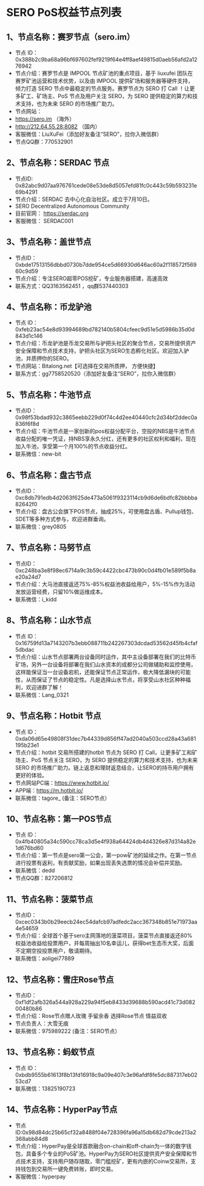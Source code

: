 # SERO PoS权益节点列表

## 1、节点名称：赛罗节点（sero.im）

- 节点 ID：0x388b2c9ba68a96bf697602fef9219f64e4ff8aef49815d0aeb56afd2a1276942
- 节点介绍：赛罗节点是 IMPOOL 节点矿池的重点项目，基于 liuxufei 团队在赛罗矿池运营和技术优势，以及由 IMPOOL 提供矿场和服务器等硬件支持，倾力打造 SERO 节点中最稳定的节点服务。赛罗节点为 SERO 打 Call ！让更多矿工、矿场主、PoS 节点及用户关注 SERO，为 SERO 提供稳定的算力和技术支持，也为未来 SERO 的市场推广助力。
- 节点网站：
- https://sero.im （海外）
- http://212.64.55.28:8082 （国内）
- 客服微信：LiuXuFei（添加好友备注“SERO”，拉你入微信群）
- 节点QQ群：770532901


## 2、节点名称：SERDAC 节点
- 节点ID: 0x82abc9d07aa976761cede08e53de8d5057efd81fc0c443c59b593231e69b4291
- 节点介绍：SERDAC 去中心化自治社区。成立于7月10日。
- SERO Decentralized Autonomous Community
- 目前官网： https://serdac.org
- 客服微信：  SERDAC001

## 3、节点名称：盖世节点
- 节点ID：0xbde17513156dbbd0730b7dde954ce5d66930d646ac60a2f118572f56960c9d59
- 节点介绍：专注SERO超零POS挖矿，专业服务器搭建，高速高效
- 联系方式：QQ3163562451  ，qq群537440303

## 4、节点名称：币龙驴池
- 节点 ID：0xfeb23ac54e8d93994689bd782140b5804cfeec9d51e5d5986b35d0d843d1c146
- 节点介绍：币龙驴池是币龙交易所与驴把头社区的聚合节点，交易所提供资产安全保障和节点技术支持，驴把头社区为SERO生态孵化社区。欢迎加入驴池，并质押你的SERO。
- 节点网站：Bitalong.net【可选择在交易所质押， 方便快捷】
- 联系方式：gg7758520520（添加好友备注“SERO”，拉你入微信群）

## 5、节点名称：牛池节点
- 节点ID：0x98f53bdad932c3865eebb229d0f74c4d2ee40440cfc2d34bf2ddec0a836f6f8d
- 节点介绍：牛池节点是一家创新的pos权益分配平台，空投的NBS是牛池节点收益分配的唯一凭证，持NBS享永久分红，还有更多的社区权利和福利，现在加入牛池，享受第一个月100%的节点收益分红。
- 联系微信：new-bit

## 6、节点名称：盘古节点 
- 节点ID：0xc8db791edb4d2063f625de473a5061f9323114cb9d6de6bdfc82bbbba82642f0
- 节点介绍：盘古公会旗下POS节点，抽成25%，可使用盘古盾、Pullup钱包、SDET等多种方式参与，欢迎进群垂询。
- 联系微信：grey0805

## 7、节点名称：马努节点 
- 节点ID：0xc248ba3e8f98ec6714a9c3b59c4422cbc473b90c0d4fb01e589f5b8ae20a24d7 
- 节点介绍：大马池直接返还75%-85%权益池收益给用户，5%-15%作为活动发放运营经费，只留10%做运维成本。
- 联系微信：i_kidd

## 8、节点名称：山水节点
- 节点 ID：0x16759fd13a7143207b3ebb088711b242267303dcdad53562d45fb4cfaf5dbdac
- 节点介绍：山水节点部署两台设备同时运作，其中主设备部署在我们的比特币矿场，另外一台设备将部署在我们山水资本的成都分公司做辅助和监控使用，这样能保证当一台设备宕机，还能保证节点正常运作，极大降低漏块的可能性，从而保证了节点的稳定性。凡是选择山水节点，将享受山水社区种种福利，欢迎进群了解！
- 联系微信：Lang_0321

## 9、节点名称：Hotbit 节点
- 节点 ID：0xda06d65e49808f31dec7b44339d856ff47ad2040a503ccd28a43a681195b23e1
- 节点介绍：hotbit 交易所搭建的hotbit 节点为 SERO 打 Call，让更多矿工和矿场主、PoS 节点关注 SERO，为 SERO 提供稳定的算力和技术支持，也为未来 SERO 的市场推广助力。链上返息和理财返息结合，让SERO的持币用户拥有更好的体验。
- 节点网站PC端：https://www.hotbit.io/
- APP端：https://m.hotbit.io/
- 联系微信：tagore_ (备注：SERO节点）

## 10、节点名称：第一POS节点
- 节点 ID：0x4fb40805a34c590cc78ca3d5e4f938a64424db4d4326e87d314a82e1d676bd60
- 节点介绍：第一节点是sero第一公会，第一pow矿池的延续之作。在第一节点进行投票有返利，有贡献奖励，如果出现丢失选票的情况会补偿并奖励。
- 联系微信：dedd
- 节点QQ群：827206812 

## 11、节点名称：菠菜节点
- 节点ID：0xcec0343b0b29eecb24ec54dafcb97adfedc2acc367348b851e71973aa4e54659
- 节点介绍：全球首个基于sero主网落地的菠菜项目，菠菜节点直接返还80%权益池收益给投票用户，并每周抽出10名幸运儿，获得bet生态币大奖，后面不定期空投投票用户，敬请期待。
- 联系微信：aoligei77889

## 12、节点名称：雪庄Rose节点
- 节点ID：0xf1df2afb326a544a928a229a94f5eb8433d39688b590acd41c73d08200480b86
- 节点介绍：Rose节点赠人玫瑰 手留余香 选择Rose节点 情益双收
- 节点负责人：大雪无痕
- 联系微信：975989222  (备注：SERO节点）

## 13、节点名称：蚂蚁节点
- 节点 ID：0xbdb9555b61613f8b13fd16918c9a09e407c3e96afdf8fe5dc887317eb0253cd7
- 联系微信：13825190723

## 14、节点名称：HyperPay节点
- 节点ID:0x98d84dc25b65cf32a8488f04e728396fa96a15db682d79cde213a2368abb84d8
- 节点介绍：HyperPay是全球首款融合on-chain和off-chain为一体的数字钱包，具备多个专业的PoS矿池。HyperPay为SERO社区提供资产安全保障和节点技术支持，支持用户随存随取，零门槛挖矿，更有内嵌的Coinw交易所，支持钱包到交易所一键免费转账，即时交易。
- 客服微信：hyperpay
